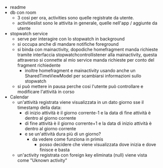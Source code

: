 - readme
- db con room
  - 3 cosi per ora, activities sono quelle registrate da utente.
  - activitieslist sono le attivita in generale, quelle nell'app / aggiunte da utente
- stopwatch service
  - serve per interagire con lo stopwatch in background
  - si occupa anche di mandare notifiche foreground
  - si binda con mainactivity, dopodiche homefragment manda richieste tramite interfaccia stopwatchcontrollistener alla mainactivity, questa attraverso si connette al mio service manda richieste per conto del fragment richiedente
    - inoltre homefragment e mainactivity usando anche un SharedTimeViewModel per scambiarsi informazioni sullo stopwatch 
  - si può mettere in pausa perche cosi l'utente può controllare e modificare l'attività in corso
- Calendar
  - un'attività registrata viene visualizzata in un dato giorno sse il timestamp della data:
    - di inizio attività è il giorno corrente-1 e la data di fine attività è dentro al giorno corrente
    - di fine attività è il giorno corrente+1 e la data di inizio attività è dentro al giorno corrente
    - e se un'attività dura più di un giorno?
      - da vedere come funziona in primis
        - posso decidere che viene visualizzata dove inizia e dove finisce e basta
  - un'activity registrata con foreign key eliminata (null) viene vista come "Uknown activity"